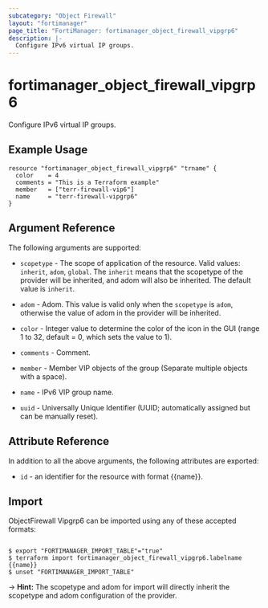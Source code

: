 ```yaml
---
subcategory: "Object Firewall"
layout: "fortimanager"
page_title: "FortiManager: fortimanager_object_firewall_vipgrp6"
description: |-
  Configure IPv6 virtual IP groups.
---
```


# fortimanager_object_firewall_vipgrp6
Configure IPv6 virtual IP groups.

## Example Usage

```hcl
resource "fortimanager_object_firewall_vipgrp6" "trname" {
  color    = 4
  comments = "This is a Terraform example"
  member   = ["terr-firewall-vip6"]
  name     = "terr-firewall-vipgrp6"
}
```

## Argument Reference


The following arguments are supported:

* `scopetype` - The scope of application of the resource. Valid values: `inherit`, `adom`, `global`. The `inherit` means that the scopetype of the provider will be inherited, and adom will also be inherited. The default value is `inherit`.
* `adom` - Adom. This value is valid only when the `scopetype` is `adom`, otherwise the value of adom in the provider will be inherited.

* `color` - Integer value to determine the color of the icon in the GUI (range 1 to 32, default = 0, which sets the value to 1).
* `comments` - Comment.
* `member` - Member VIP objects of the group (Separate multiple objects with a space).
* `name` - IPv6 VIP group name.
* `uuid` - Universally Unique Identifier (UUID; automatically assigned but can be manually reset).


## Attribute Reference

In addition to all the above arguments, the following attributes are exported:
* `id` - an identifier for the resource with format {{name}}.

## Import

ObjectFirewall Vipgrp6 can be imported using any of these accepted formats:
```

$ export "FORTIMANAGER_IMPORT_TABLE"="true"
$ terraform import fortimanager_object_firewall_vipgrp6.labelname {{name}}
$ unset "FORTIMANAGER_IMPORT_TABLE"
```
-> **Hint:** The scopetype and adom for import will directly inherit the scopetype and adom configuration of the provider.
